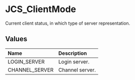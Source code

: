 # JCS_ClientMode

Current client status, in which type of server representation.

## Values

| Name           | Description     |
|:---------------|:----------------|
| LOGIN_SERVER   | Login server.   |
| CHANNEL_SERVER | Channel server. |
